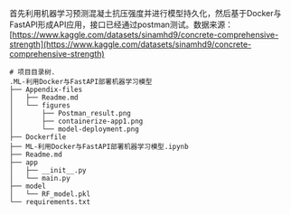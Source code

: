 首先利用机器学习预测混凝土抗压强度并进行模型持久化，然后基于Docker与FastAPI形成API应用，接口已经通过postman测试。数据来源：[https://www.kaggle.com/datasets/sinamhd9/concrete-comprehensive-strength](https://www.kaggle.com/datasets/sinamhd9/concrete-comprehensive-strength)

```shell
# 项目目录树.
.ML-利用Docker与FastAPI部署机器学习模型
├── Appendix-files
│   ├── Readme.md
│   └── figures
│       ├── Postman_result.png
│       ├── containerize-app1.png
│       └── model-deployment.png
├── Dockerfile
├── ML-利用Docker与FastAPI部署机器学习模型.ipynb
├── Readme.md
├── app
│   ├── __init__.py
│   └── main.py
├── model
│   └── RF_model.pkl
└── requirements.txt
```

